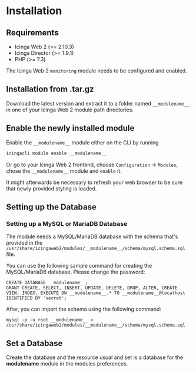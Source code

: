 # Installation <a id="module-__modulename__-installation"></a>

## Requirements <a id="module-__modulename__-installation-requirements"></a>

* Icinga Web 2 (&gt;= 2.10.3)
* Icinga Director (&gt;= 1.9.1)
* PHP (&gt;= 7.3)

The Icinga Web 2 `monitoring` module needs to be configured and enabled.

## Installation from .tar.gz <a id="module-__modulename__-installation-manual"></a>

Download the latest version and extract it to a folder named `__modulename__`
in one of your Icinga Web 2 module path directories.

## Enable the newly installed module <a id="module-__modulename__-installation-enable"></a>

Enable the `__modulename__` module either on the CLI by running

```sh
icingacli module enable __modulename__
```

Or go to your Icinga Web 2 frontend, choose `Configuration` -&gt; `Modules`, chose the `__modulename__` module and `enable` it.

It might afterwards be necessary to refresh your web browser to be sure that
newly provided styling is loaded.

## Setting up the Database

### Setting up a MySQL or MariaDB Database

The module needs a MySQL/MariaDB database with the schema that's provided in the `/usr/share/icingaweb2/modules/__modulename__/schema/mysql.schema.sql` file.

You can use the following sample command for creating the MySQL/MariaDB database. Please change the password:

```
CREATE DATABASE __modulename__;
GRANT CREATE, SELECT, INSERT, UPDATE, DELETE, DROP, ALTER, CREATE VIEW, INDEX, EXECUTE ON __modulename__.* TO __modulename__@localhost IDENTIFIED BY 'secret';
```

After, you can import the schema using the following command:

```
mysql -p -u root __modulename__ < /usr/share/icingaweb2/modules/__modulename__/schema/mysql.schema.sql
```

## Set a Database

Create the database and the resource usual and set is a database for the __modulename__ module in the modules preferences.
